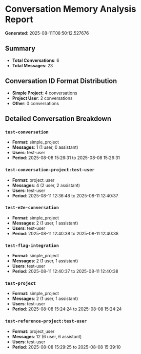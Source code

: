 # Conversation Memory Analysis Report

**Generated**: 2025-08-11T08:50:12.527676

## Summary

- **Total Conversations**: 6
- **Total Messages**: 23

## Conversation ID Format Distribution

- **Simple Project**: 4 conversations
- **Project User**: 2 conversations
- **Other**: 0 conversations

## Detailed Conversation Breakdown

### `test-conversation`
- **Format**: simple_project
- **Messages**: 1 (1 user, 0 assistant)
- **Users**: test-user
- **Period**: 2025-08-08 15:26:31 to 2025-08-08 15:26:31

### `test-conversation-project:test-user`
- **Format**: project_user
- **Messages**: 4 (2 user, 2 assistant)
- **Users**: test-user
- **Period**: 2025-08-11 12:36:48 to 2025-08-11 12:40:37

### `test-e2e-conversation`
- **Format**: simple_project
- **Messages**: 2 (1 user, 1 assistant)
- **Users**: test-user
- **Period**: 2025-08-11 12:40:38 to 2025-08-11 12:40:38

### `test-flag-integration`
- **Format**: simple_project
- **Messages**: 2 (1 user, 1 assistant)
- **Users**: test-user
- **Period**: 2025-08-11 12:40:37 to 2025-08-11 12:40:38

### `test-project`
- **Format**: simple_project
- **Messages**: 2 (1 user, 1 assistant)
- **Users**: test-user
- **Period**: 2025-08-08 15:24:24 to 2025-08-08 15:24:24

### `test-reference-project:test-user`
- **Format**: project_user
- **Messages**: 12 (6 user, 6 assistant)
- **Users**: test-user
- **Period**: 2025-08-08 15:29:25 to 2025-08-08 15:39:10


